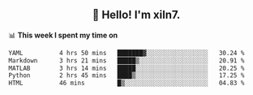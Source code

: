 <h2 align="center">👋 Hello! I'm xiln7.</h2>

📊 **This week I spent my time on**
<!--START_SECTION:waka-->

```txt
YAML          4 hrs 50 mins   ███████▓░░░░░░░░░░░░░░░░░   30.24 %
Markdown      3 hrs 21 mins   █████▒░░░░░░░░░░░░░░░░░░░   20.91 %
MATLAB        3 hrs 14 mins   █████░░░░░░░░░░░░░░░░░░░░   20.25 %
Python        2 hrs 45 mins   ████▒░░░░░░░░░░░░░░░░░░░░   17.25 %
HTML          46 mins         █▒░░░░░░░░░░░░░░░░░░░░░░░   04.83 %
```

<!--END_SECTION:waka-->


